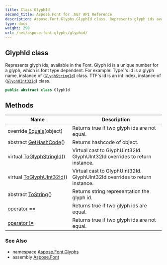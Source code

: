```yaml
---
title: Class GlyphId
second_title: Aspose.Font for .NET API Reference
description: Aspose.Font.Glyphs.GlyphId class. Represents glyph ids available in the Font. Glyph id is a unique number for a glyph which is font type dependent. For example Type1s id is a glyph name instance of GlyphStringId class. TTFs id is an int index instance of GlyphUInt32Id class
type: docs
weight: 290
url: /net/aspose.font.glyphs/glyphid/
---
```

## GlyphId class

Represents glyph ids, available in the Font. Glyph id is a unique number for a glyph, which is font type dependent. For example: Type1's id is a glyph name, instance of ([`GlyphStringId`](../glyphstringid/)) class. TTF's id is an int index, instance of ([`GlyphUInt32Id`](../glyphuint32id/)) class.

```csharp
public abstract class GlyphId
```

## Methods

| Name | Description |
| --- | --- |
| override [Equals](../../aspose.font.glyphs/glyphid/equals/)(object) | Returns true if two glyph ids are not equal. |
| abstract [GetHashCode](../../aspose.font.glyphs/glyphid/gethashcode/)() | Returns hashcode of object. |
| virtual [ToGlyphStringId](../../aspose.font.glyphs/glyphid/toglyphstringid/)() | Virtual cast to GlyphUInt32Id. GlyphUInt32Id overrides to return instance. |
| virtual [ToGlyphUInt32Id](../../aspose.font.glyphs/glyphid/toglyphuint32id/)() | Virtual cast to GlyphUInt32Id. GlyphUInt32Id overrides to return instance. |
| abstract [ToString](../../aspose.font.glyphs/glyphid/tostring/)() | Returns string representation the glyph id. |
| [operator ==](../../aspose.font.glyphs/glyphid/op_equality/) | Returns true if two glyph ids are equal. |
| [operator !=](../../aspose.font.glyphs/glyphid/op_inequality/) | Returns true if two glyph ids are not equal. |

### See Also

* namespace [Aspose.Font.Glyphs](../../aspose.font.glyphs/)
* assembly [Aspose.Font](../../)


